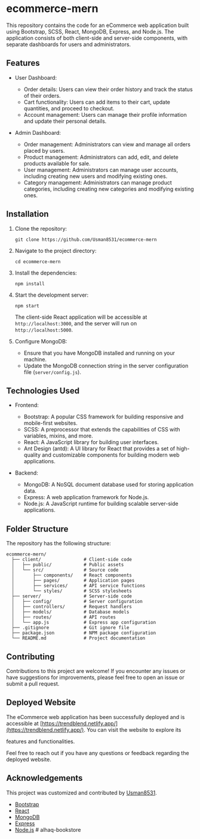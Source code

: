 # ecommerce-mern

This repository contains the code for an eCommerce web application built using Bootstrap, SCSS, React, MongoDB, Express, and Node.js. The application consists of both client-side and server-side components, with separate dashboards for users and administrators.

## Features

- User Dashboard:
  - Order details: Users can view their order history and track the status of their orders.
  - Cart functionality: Users can add items to their cart, update quantities, and proceed to checkout.
  - Account management: Users can manage their profile information and update their personal details.

- Admin Dashboard:
  - Order management: Administrators can view and manage all orders placed by users.
  - Product management: Administrators can add, edit, and delete products available for sale.
  - User management: Administrators can manage user accounts, including creating new users and modifying existing ones.
  - Category management: Administrators can manage product categories, including creating new categories and modifying existing ones.

## Installation

1. Clone the repository:

   ```
   git clone https://github.com/Usman8531/ecommerce-mern
   ```

2. Navigate to the project directory:

   ```
   cd ecommerce-mern
   ```

3. Install the dependencies:

   ```
   npm install
   ```

4. Start the development server:

   ```
   npm start
   ```

   The client-side React application will be accessible at `http://localhost:3000`, and the server will run on `http://localhost:5000`.

5. Configure MongoDB:

   - Ensure that you have MongoDB installed and running on your machine.
   - Update the MongoDB connection string in the server configuration file (`server/config.js`).

## Technologies Used

- Frontend:
  - Bootstrap: A popular CSS framework for building responsive and mobile-first websites.
  - SCSS: A preprocessor that extends the capabilities of CSS with variables, mixins, and more.
  - React: A JavaScript library for building user interfaces.
  - Ant Design (antd): A UI library for React that provides a set of high-quality and customizable components for building modern web applications.

- Backend:
  - MongoDB: A NoSQL document database used for storing application data.
  - Express: A web application framework for Node.js.
  - Node.js: A JavaScript runtime for building scalable server-side applications.

## Folder Structure

The repository has the following structure:

```
ecommerce-mern/
  ├── client/                # Client-side code
  │   ├── public/            # Public assets
  │   └── src/               # Source code
  │       ├── components/    # React components
  │       ├── pages/         # Application pages
  │       ├── services/      # API service functions
  │       └── styles/        # SCSS stylesheets
  ├── server/                # Server-side code
  │   ├── config/            # Server configuration
  │   ├── controllers/       # Request handlers
  │   ├── models/            # Database models
  │   ├── routes/            # API routes
  │   └── app.js             # Express app configuration
  ├── .gitignore             # Git ignore file
  ├── package.json           # NPM package configuration
  └── README.md              # Project documentation
```

## Contributing

Contributions to this project are welcome! If you encounter any issues or have suggestions for improvements, please feel free to open an issue or submit a pull request.

## Deployed Website

The eCommerce web application has been successfully deployed and is accessible at [https://trendblend.netlify.app/](https://trendblend.netlify.app/). You can visit the website to explore its

 features and functionalities.

Feel free to reach out if you have any questions or feedback regarding the deployed website.

## Acknowledgements

This project was customized and contributed by [Usman8531](https://github.com/Usman8531).

- [Bootstrap](https://getbootstrap.com/)
- [React](https://reactjs.org/)
- [MongoDB](https://www.mongodb.com/)
- [Express](https://expressjs.com/)
- [Node.js](https://nodejs.org/)
#   a l h a q - b o o k s t o r e  
 